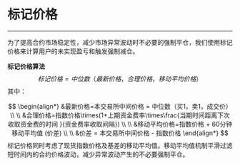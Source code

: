 # 标记价格

------

为了提高合约市场稳定性，减少市场异常波动时不必要的强制平仓，我们使用标记价格来计算用户的未实现盈亏和触发强制减仓。

**标记价格算法**
$$
标记价格=中位数（最新价格，合理价格，移动平均价格）
$$
其中：

$$
\begin{align*}
&最新价格=本交易所中间价格 = 中位数（买1，卖1，成交价）
\\
\\
&合理价格=指数价格\times(1+上期资金费率\times\frac{当期时间距离下次收取资金费的时间 }{资金费率收取间隔})
\\
\\
&移动平均价格=指数价格 + 60分钟移动平均值 (价差)
\\
\\
&价差 = 本交易所中间价格 - 指数价格
\end{align*}
$$
标记价格同时考虑了现货指数价格及基差的移动平均值。移动平均值机制平滑过滤短时间内的合约价格波动，减少异常波动产生的不必要强制平仓。